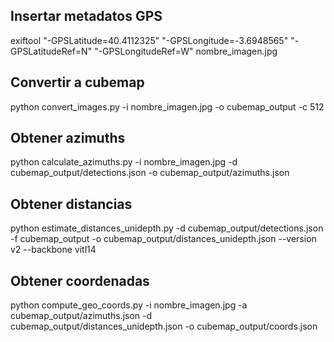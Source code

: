 ## Insertar metadatos GPS 

exiftool "-GPSLatitude=40.4112325" "-GPSLongitude=-3.6948565" "-GPSLatitudeRef=N" "-GPSLongitudeRef=W" nombre_imagen.jpg

## Convertir a cubemap

python convert_images.py -i nombre_imagen.jpg -o cubemap_output -c 512

## Obtener azimuths

python calculate_azimuths.py -i nombre_imagen.jpg -d cubemap_output/detections.json -o cubemap_output/azimuths.json

## Obtener distancias

python estimate_distances_unidepth.py -d cubemap_output/detections.json -f cubemap_output -o cubemap_output/distances_unidepth.json --version v2 --backbone vitl14

## Obtener coordenadas

python compute_geo_coords.py -i nombre_imagen.jpg -a cubemap_output/azimuths.json -d cubemap_output/distances_unidepth.json -o cubemap_output/coords.json   